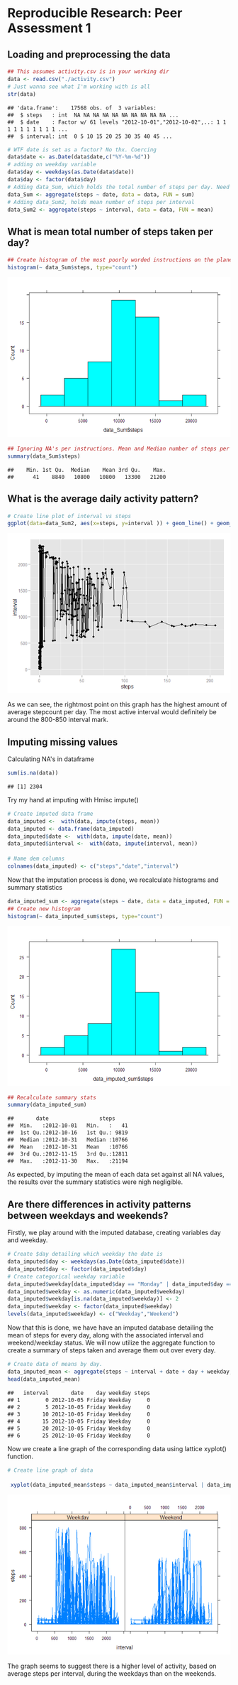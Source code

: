 # Reproducible Research: Peer Assessment 1


## Loading and preprocessing the data



```r
## This assumes activity.csv is in your working dir
data <- read.csv("./activity.csv")
# Just wanna see what I'm working with is all
str(data)
```

```
## 'data.frame':	17568 obs. of  3 variables:
##  $ steps   : int  NA NA NA NA NA NA NA NA NA NA ...
##  $ date    : Factor w/ 61 levels "2012-10-01","2012-10-02",..: 1 1 1 1 1 1 1 1 1 1 ...
##  $ interval: int  0 5 10 15 20 25 30 35 40 45 ...
```

```r
# WTF date is set as a factor? No thx. Coercing
data$date <- as.Date(data$date,c("%Y-%m-%d"))
# adding on weekday variable
data$day <- weekdays(as.Date(data$date))
data$day <- factor(data$day)
# Adding data_Sum, which holds the total number of steps per day. Need that later.
data_Sum <- aggregate(steps ~ date, data = data, FUN = sum)
# Adding data_Sum2, holds mean number of steps per interval
data_Sum2 <- aggregate(steps ~ interval, data = data, FUN = mean)
```


## What is mean total number of steps taken per day?

```r
## Create histogram of the most poorly worded instructions on the planet. Seriously, I spent more time trying to figure out what the hell they wanted vs actually making the damn plot.
histogram(~ data_Sum$steps, type="count")
```

![plot of chunk unnamed-chunk-3](./PA1_template_files/figure-html/unnamed-chunk-3.png) 

```r
## Ignoring NA's per instructions. Mean and Median number of steps per day.
summary(data_Sum$steps)
```

```
##    Min. 1st Qu.  Median    Mean 3rd Qu.    Max. 
##      41    8840   10800   10800   13300   21200
```


## What is the average daily activity pattern?


```r
# Create line plot of interval vs steps
ggplot(data=data_Sum2, aes(x=steps, y=interval )) + geom_line() + geom_point()
```

![plot of chunk unnamed-chunk-4](./PA1_template_files/figure-html/unnamed-chunk-4.png) 
  
  
As we can see, the rightmost point on this graph has the highest amount of average stepcount per day. The most active interval would definitely be around the 800-850 interval mark.


## Imputing missing values
Calculating NA's in dataframe

```r
sum(is.na(data))
```

```
## [1] 2304
```

Try my hand at imputing with Hmisc impute()


```r
# Create imputed data frame
data_imputed <-  with(data, impute(steps, mean))
data_imputed <- data.frame(data_imputed)
data_imputed$date <-  with(data, impute(date, mean))
data_imputed$interval <-  with(data, impute(interval, mean))

# Name dem columns
colnames(data_imputed) <- c("steps","date","interval")
```
Now that the imputation process is done, we recalculate histograms and summary statistics

```r
data_imputed_sum <- aggregate(steps ~ date, data = data_imputed, FUN = sum)
## Create new histogram
histogram(~ data_imputed_sum$steps, type="count")
```

![plot of chunk unnamed-chunk-7](./PA1_template_files/figure-html/unnamed-chunk-7.png) 

```r
## Recalculate summary stats
summary(data_imputed_sum)
```

```
##       date                steps      
##  Min.   :2012-10-01   Min.   :   41  
##  1st Qu.:2012-10-16   1st Qu.: 9819  
##  Median :2012-10-31   Median :10766  
##  Mean   :2012-10-31   Mean   :10766  
##  3rd Qu.:2012-11-15   3rd Qu.:12811  
##  Max.   :2012-11-30   Max.   :21194
```
As expected, by imputing the mean of each data set against all NA values, the results over the summary statistics were nigh negligible.

## Are there differences in activity patterns between weekdays and weekends?
Firstly, we play around with the imputed database, creating variables day and weekday.

```r
# Create $day detailing which weekday the date is
data_imputed$day <- weekdays(as.Date(data_imputed$date))
data_imputed$day <- factor(data_imputed$day)
# Create categorical weekday variable
data_imputed$weekday[data_imputed$day == "Monday" | data_imputed$day == "Tuesday" | data_imputed$day == "Wednesday" | data_imputed$day == "Thursday" | data_imputed$day == "Friday"] <- 1
data_imputed$weekday <- as.numeric(data_imputed$weekday)
data_imputed$weekday[is.na(data_imputed$weekday)] <- 2
data_imputed$weekday <- factor(data_imputed$weekday)
levels(data_imputed$weekday) <- c("Weekday","Weekend")
```

Now that this is done, we have have an imputed database detailing the mean of steps for every day, along with the associated interval and weekend/weekday status. We will now utilize the aggregate function to create a summary of steps taken and average them out over every day.  


```r
# Create data of means by day.
data_imputed_mean <- aggregate(steps ~ interval + date + day + weekday, data = data_imputed, FUN = mean)
head(data_imputed_mean)
```

```
##   interval       date    day weekday steps
## 1        0 2012-10-05 Friday Weekday     0
## 2        5 2012-10-05 Friday Weekday     0
## 3       10 2012-10-05 Friday Weekday     0
## 4       15 2012-10-05 Friday Weekday     0
## 5       20 2012-10-05 Friday Weekday     0
## 6       25 2012-10-05 Friday Weekday     0
```

Now we create a line graph of the corresponding data using lattice xyplot() function.  


```r
# Create line graph of data

 xyplot(data_imputed_mean$steps ~ data_imputed_mean$interval | data_imputed_mean$weekday, type = "l", xlab ="interval",ylab ="steps")
```

![plot of chunk unnamed-chunk-10](./PA1_template_files/figure-html/unnamed-chunk-10.png) 

The graph seems to suggest there is a higher level of activity, based on average steps per interval, during the weekdays than on the weekends.
